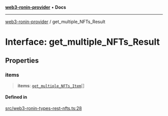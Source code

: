 [**web3-ronin-provider**](../README.md) • **Docs**

***

[web3-ronin-provider](../globals.md) / get\_multiple\_NFTs\_Result

# Interface: get\_multiple\_NFTs\_Result

## Properties

### items

> **items**: [`get_multiple_NFTs_Item`](get_multiple_NFTs_Item.md)[]

#### Defined in

[src/web3-ronin-types-rest-nfts.ts:28](https://github.com/chuacw/web3-ronin-provider/blob/dab3da736520006c9aeb4dab1fb5f7a56228c341/src/web3-ronin-types-rest-nfts.ts#L28)
